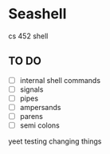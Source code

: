 # Seashell
cs 452 shell

## TO DO
- [ ] internal shell commands
- [ ] signals
- [ ] pipes
- [ ] ampersands
- [ ] parens
- [ ] semi colons

yeet
testing changing things
